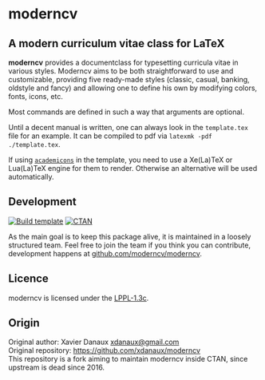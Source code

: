 # moderncv

## A modern curriculum vitae class for LaTeX

**moderncv** provides a documentclass for typesetting curricula vitae in various styles. Moderncv aims to be both straightforward to use and customizable, providing five ready-made styles (classic, casual, banking, oldstyle and fancy) and allowing one to define his own by modifying colors, fonts, icons, etc.

Most commands are defined in such a way that arguments are optional.

Until a decent manual is written, one can always look in the `template.tex` file for an example. It can be compiled to pdf via `latexmk -pdf ./template.tex`.

If using [`academicons`](https://ctan.org/tex-archive/fonts/academicons) in the template, you need to use a Xe(La)TeX or Lua(La)TeX engine for them to render. Otherwise an alternative will be used automatically.

## Development

[![Build template](https://github.com/moderncv/moderncv/actions/workflows/build-pdf.yml/badge.svg)](https://github.com/moderncv/moderncv/actions/workflows/build-pdf.yml)
[![CTAN](https://img.shields.io/ctan/v/moderncv.svg)](https://www.ctan.org/pkg/moderncv)

As the main goal is to keep this package alive, it is maintained in a loosely structured team. Feel free to join the team if you think you can contribute, development happens at [github.com/moderncv/moderncv](https://github.com/moderncv/moderncv).

## Licence
moderncv is licensed under the [LPPL-1.3c](https://spdx.org/licenses/LPPL-1.3c.html).

## Origin
Original author: Xavier Danaux <xdanaux@gmail.com><br/>
Original repository: https://github.com/xdanaux/moderncv<br/>
This repository is a fork aiming to maintain moderncv inside CTAN, since upstream is dead since 2016.

